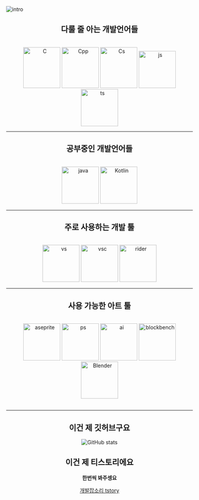 <img alt="intro" src="https://capsule-render.vercel.app/api?type=waving&height=200&color=gradient&text=저는 심장훈입니다&fontAlignY=36&animation=fadeIn">

<br/>
<center>
   
## 다룰 줄 아는 개발언어들
<br/>
<img alt="C" src="https://upload.wikimedia.org/wikipedia/commons/1/19/C_Logo.png" height="110x" width="100px">
<img alt="Cpp" src="https://upload.wikimedia.org/wikipedia/commons/thumb/1/18/ISO_C%2B%2B_Logo.svg/1822px-ISO_C%2B%2B_Logo.svg.png" height="110x" width="100px">
<img alt="Cs" src="https://upload.wikimedia.org/wikipedia/commons/thumb/b/bd/Logo_C_sharp.svg/1200px-Logo_C_sharp.svg.png" height="110x" width="100px">
<img alt="js" src="https://upload.wikimedia.org/wikipedia/commons/6/6a/JavaScript-logo.png" height="100x" width="100px">
<img alt="ts" src="https://upload.wikimedia.org/wikipedia/commons/thumb/4/4c/Typescript_logo_2020.svg/768px-Typescript_logo_2020.svg.png" height="100x" width="100px">

   *****   
   
## 공부중인 개발언어들   
<br/>
<img alt="java" src="https://cdn.iconscout.com/icon/free/png-256/free-java-60-1174953.png?f=webp" height="100x" width="100px">
<img alt="Kotlin" src="https://cdn.worldvectorlogo.com/logos/kotlin-2.svg" height="100x" width="100px">
   
*****   
   
## 주로 사용하는 개발 툴   
<br/>
<img alt="vs" src="https://i.namu.wiki/i/9oRmigUE97GJmrGXu0PwIzbLTv1WeMXfllr6tsgJtarFa-YNq7o6UGlGyq5h1cCB4T1zFt8CQZWU_mJKHsCi1A.webp" height="100x" width="100px">
<img alt="vsc" src="https://cdn.worldvectorlogo.com/logos/visual-studio-code-1.svg" height="100x" width="100px">
<img alt="rider" src="https://seeklogo.com/images/J/jetbrains-rider-logo-BC2E5310DB-seeklogo.com.png" height="100x" width="100px">

   *****
## 사용 가능한 아트 툴
<br/>
<img alt="aseprite" src="https://upload.wikimedia.org/wikipedia/commons/thumb/6/69/Logo_Aseprite.svg/800px-Logo_Aseprite.svg.png" height="100x" width="100px">
<img alt="ps" src="https://upload.wikimedia.org/wikipedia/commons/thumb/a/af/Adobe_Photoshop_CC_icon.svg/2101px-Adobe_Photoshop_CC_icon.svg.png" height="100x" width="100px">
<img alt="ai" src="https://upload.wikimedia.org/wikipedia/commons/thumb/f/fb/Adobe_Illustrator_CC_icon.svg/2101px-Adobe_Illustrator_CC_icon.svg.png" height="100x" width="100px">
<img alt="blockbench" src="https://www.blockbench.net/images/logos/icon.png" height="100x" width="100px">
<img alt="Blender" src="https://cdn.iconscout.com/icon/free/png-256/free-blender-3521310-2944729.png?f=webp&w=256" height="100x" width="100px">
<br/><br/>
   
*****
   
## 이건 제 깃허브구요    
   
<img alt="GitHub stats" src="https://github-readme-stats.vercel.app/api?username=vcsHB&amp;show_icons=true&amp;theme=tokyonight">
   
<br/>   
   
## 이건 제 티스토리에요
**한번씩 봐주셍요**

[개발잡소리 tstory](https://dev-vcs.tistory.com)
</center>
